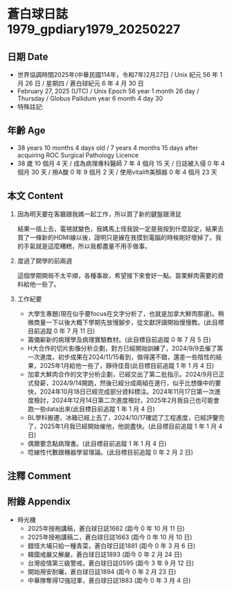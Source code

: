 [_metadata_:encoding]: - "utf-8"
[_metadata_:language]: - "zh-Hant-TW"
[_metadata_:fileformat]: - "markdown"
[_metadata_:MIME_type]: - "text/plain"
[_metadata_:markdown_version]: - "commonmark version 0.30"
[_metadata_:markdown_spec]: - "https://spec.commonmark.org/0.30/"

# 蒼白球日誌1979_gpdiary1979_20250227 #

## 日期 Date ##

* 世界協調時間2025年(中華民國114年，令和7年)2月27日 / Unix 紀元 56 年 1 月 26 日 / 星期四 / 蒼白球紀元 6 年 4 月 30 日
* February 27, 2025 (UTC) / Unix Epoch 56 year 1 month 26 day / Thursday / Globus Pallidum year 6 month 4 day 30
* 特殊註記:

## 年齡 Age ##

* 38 years 10 months 4 days old / 7 years 4 months 15 days after acquiring ROC Surgical Pathology Licence
* 38 歲 10 個月 4 天 / 成為病理專科醫師 7 年 4 個月 15 天 / 日誌被入侵 0 年 4 個月 30 天 / 擦A酸 0 年 9 個月 2 天 / 使用vitalift美顏器 0 年 4 個月 23 天

## 本文 Content ##

1. 因為明天要在客廳跟我媽一起工作，所以買了新的鍵盤跟滑鼠

    結果一插上去，電視就變色，我媽馬上怪我說一定是我按到什麼設定，結果去買了一條新的HDMI線以後，證明只是線在我摸到電腦的時候剛好壞掉了。我的手氣就是這麼糟糕，所以我都盡量不用手做事。

2. 度過了開學的前兩週

    這個學期開局不太平順，各種事故，希望接下來會好一點。苗栗鮮肉需要的資料給他一些了。

3. 工作紀要

    - 大學生專題(現在似乎要focus在文字分析了，也就是加拿大鮮肉那邊)。稍微商量一下以後大概下學期先放慢腳步，從文獻評讀開始慢慢教。(此目標目前追蹤 0 年 7 月 11 日)
    - 籌備嶄新的病理學及病理實驗教材。(此目標目前追蹤 0 年 7 月 5 日)
    - H大合作的切片影像分析企劃，對方已經開始訓練了，2024/9/9去催了第一次進度。初步成果在2024/11/15看到，做得還不錯，還差一些陰性的結果，2025年1月給他一些了，靜待佳音(此目標目前追蹤 1 年 1 月 4 日)
    - 加拿大鮮肉合作的文字分析企劃，已經交出了第二批指示。2024/9月已正式發薪，2024/9/14開跑，然後已經分成兩組在進行，似乎比想像中的要快，2024年10月18日已經完成部分資料標注。2024年11月17日第一次進度檢討，2024年12月14日第二次進度檢討，2025年2月我自己也可能會跑一些data出來(此目標目前追蹤 1 年 1 月 4 日)
    - BL學科搬遷，冰箱已經上去了，2024/10/17確認了工程進度，已經評鑒完了，2025年1月我已經開始催他，他說盡快。(此目標目前追蹤 1 年 1 月 4 日)
    - 偶爾要念點病理書。(此目標目前追蹤 1 年 1 月 4 日)
    - 唸線性代數跟機器學習理論。(此目標目前追蹤 0 年 2 月 2 日)

## 注釋 Comment ##


## 附錄 Appendix ##

* 時光機
    - 2025年授袍講稿，蒼白球日誌1662 (距今 0 年 10 月 11 日)
    - 2025年授袍講稿二，蒼白球日誌1663 (距今 0 年 10 月 10 日)
    - 錯怪大埔只給一種青菜，蒼白球日誌1881 (距今 0 年 3 月 6 日)
    - 韓國戒嚴又解嚴，蒼白球日誌1893 (距今 0 年 2 月 24 日)
    - 台灣疫情第三級警戒，蒼白球日誌0595 (距今 3 年 9 月 12 日)
    - 開始用安耐曬，蒼白球日誌1894 (距今 0 年 2 月 23 日)
    - 中華隊奪得12強冠軍，蒼白球日誌1883 (距今 0 年 3 月 4 日)
